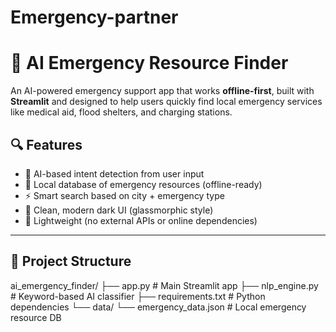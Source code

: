 # Emergency-partner

# 🚨 AI Emergency Resource Finder

An AI-powered emergency support app that works **offline-first**, built with **Streamlit** and designed to help users quickly find local emergency services like medical aid, flood shelters, and charging stations.

## 🔍 Features

- 🧠 AI-based intent detection from user input
- 📍 Local database of emergency resources (offline-ready)
- ⚡ Smart search based on city + emergency type
- 🎨 Clean, modern dark UI (glassmorphic style)
- 🧰 Lightweight (no external APIs or online dependencies)

---

## 📁 Project Structure
ai_emergency_finder/
├── app.py # Main Streamlit app
├── nlp_engine.py # Keyword-based AI classifier
├── requirements.txt # Python dependencies
└── data/
└── emergency_data.json # Local emergency resource DB

